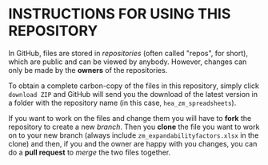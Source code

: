 # INSTRUCTIONS FOR USING THIS REPOSITORY

In GitHub, files are stored in _repositories_ (often called "repos", for short), which are public and can be viewed by anybody. However, changes can only be made by the **owners** of the repositories.

To obtain a complete carbon-copy of the files in this repository, simply click `download ZIP` and GitHub will send you the download of the latest version in a folder with the repository name (in this case, `hea_zm_spreadsheets`).

If you want to work on the files and change them you will have to **fork** the repository to create a new _branch_. Then you **clone** the file you want to work on to your new branch (always include `zm_expandabilityfactors.xlsx` in the clone) and then, if you and the owner are happy with you changes, you can do a **pull request** to _merge_ the two files together.

